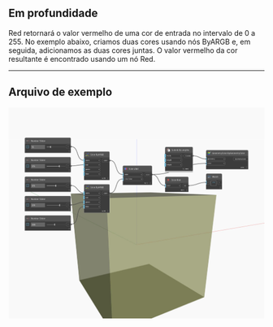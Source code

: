 ## Em profundidade
Red retornará o valor vermelho de uma cor de entrada no intervalo de 0 a 255. No exemplo abaixo, criamos duas cores usando nós ByARGB e, em seguida, adicionamos as duas cores juntas. O valor vermelho da cor resultante é encontrado usando um nó Red.
___
## Arquivo de exemplo

![Red](./DSCore.Color.Red_img.jpg)

